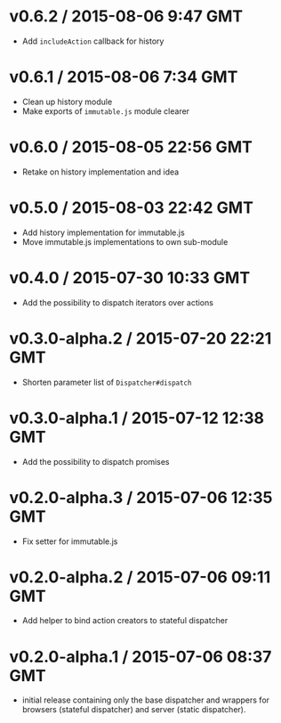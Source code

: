 # v0.6.2 / 2015-08-06 9:47 GMT
- Add `includeAction` callback for history

# v0.6.1 / 2015-08-06 7:34 GMT
- Clean up history module
- Make exports of `immutable.js` module clearer

# v0.6.0 / 2015-08-05 22:56 GMT
- Retake on history implementation and idea

# v0.5.0 / 2015-08-03 22:42 GMT
- Add history implementation for immutable.js
- Move immutable.js implementations to own sub-module

# v0.4.0 / 2015-07-30 10:33 GMT
- Add the possibility to dispatch iterators over actions

# v0.3.0-alpha.2 / 2015-07-20 22:21 GMT
- Shorten parameter list of `Dispatcher#dispatch`

# v0.3.0-alpha.1 / 2015-07-12 12:38 GMT
- Add the possibility to dispatch promises

# v0.2.0-alpha.3 / 2015-07-06 12:35 GMT
- Fix setter for immutable.js

# v0.2.0-alpha.2 / 2015-07-06 09:11 GMT
- Add helper to bind action creators to stateful dispatcher


# v0.2.0-alpha.1 / 2015-07-06 08:37 GMT

- initial release containing only the base dispatcher and wrappers for browsers
  (stateful dispatcher) and server (static dispatcher).
